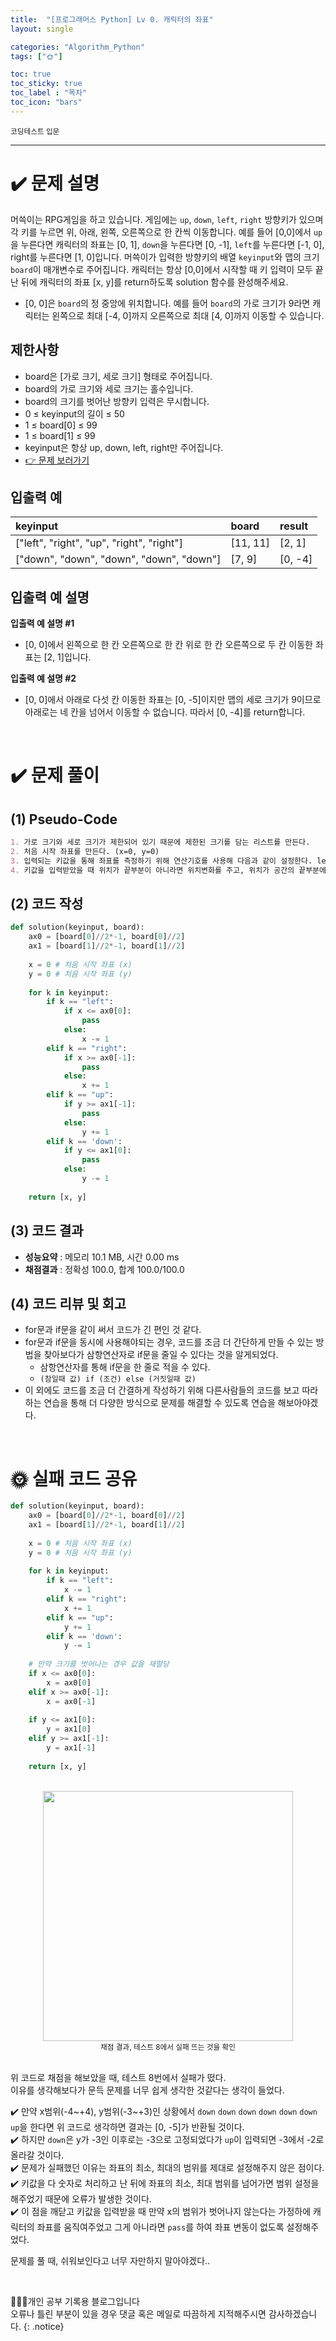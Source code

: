 ```yaml
---
title:  "[프로그래머스 Python] Lv 0. 캐릭터의 좌표"
layout: single

categories: "Algorithm_Python"
tags: ["🌞"]

toc: true
toc_sticky: true
toc_label : "목차"
toc_icon: "bars"
---
```


<small>코딩테스트 입문</small>

***

# <span class="half_HL">✔️ 문제 설명</span>
머쓱이는 RPG게임을 하고 있습니다. 게임에는 ```up```, ```down```, ```left```, ```right``` 방향키가 있으며 각 키를 누르면 위, 아래, 왼쪽, 오른쪽으로 한 칸씩 이동합니다. 예를 들어 [0,0]에서 ```up```을 누른다면 캐릭터의 좌표는 [0, 1], ```down```을 누른다면 [0, -1], ```left```를 누른다면 [-1, 0], right를 누른다면 [1, 0]입니다. 머쓱이가 입력한 방향키의 배열 ```keyinput```와 맵의 크기 ```board```이 매개변수로 주어집니다. 캐릭터는 항상 [0,0]에서 시작할 때 키 입력이 모두 끝난 뒤에 캐릭터의 좌표 [x, y]를 return하도록 solution 함수를 완성해주세요.

- [0, 0]은 ```board```의 정 중앙에 위치합니다. 예를 들어 ```board```의 가로 크기가 9라면 캐릭터는 왼쪽으로 최대 [-4, 0]까지 오른쪽으로 최대 [4, 0]까지 이동할 수 있습니다.

## 제한사항
- board은 [가로 크기, 세로 크기] 형태로 주어집니다.
- board의 가로 크기와 세로 크기는 홀수입니다.
- board의 크기를 벗어난 방향키 입력은 무시합니다.
- 0 ≤ keyinput의 길이 ≤ 50
- 1 ≤ board[0] ≤ 99
- 1 ≤ board[1] ≤ 99
- keyinput은 항상 up, down, left, right만 주어집니다.
- [👉 문제 보러가기](https://school.programmers.co.kr/learn/courses/30/lessons/120861)

## 입출력 예

|keyinput|	board|	result|
|:-------|:------|:--------|
|["left", "right", "up", "right", "right"]|	[11, 11]|	[2, 1]|
|["down", "down", "down", "down", "down"]|	[7, 9]	|[0, -4]|

## 입출력 예 설명
**입출력 예 설명 #1**
- [0, 0]에서 왼쪽으로 한 칸 오른쪽으로 한 칸 위로 한 칸 오른쪽으로 두 칸 이동한 좌표는 [2, 1]입니다.

**입출력 예 설명 #2**
- [0, 0]에서 아래로 다섯 칸 이동한 좌표는 [0, -5]이지만 맵의 세로 크기가 9이므로 아래로는 네 칸을 넘어서 이동할 수 없습니다. 따라서 [0, -4]를 return합니다.

<br>

# <span class="half_HL">✔️ 문제 풀이</span>
## (1) Pseudo-Code
```markdown
1. 가로 크기와 세로 크기가 제한되어 있기 때문에 제한된 크기를 담는 리스트를 만든다.
2. 처음 시작 좌표를 만든다. (x=0, y=0)
3. 입력되는 키값을 통해 좌표를 측정하기 위해 연산기호를 사용해 다음과 같이 설정한다. left(x-1), right(x+1), top(y+1), down(y-1)
4. 키값을 입력받았을 때 위치가 끝부분이 아니라면 위치변화를 주고, 위치가 공간의 끝부분에 있다면 Pass로 이동하지 않도록 설정한다.
```

## (2) 코드 작성
```python
def solution(keyinput, board):
    ax0 = [board[0]//2*-1, board[0]//2]
    ax1 = [board[1]//2*-1, board[1]//2]
    
    x = 0 # 처음 시작 좌표 (x)
    y = 0 # 처음 시작 좌표 (y)
    
    for k in keyinput:
        if k == "left":
            if x <= ax0[0]:
                pass
            else:
                x -= 1
        elif k == "right":
            if x >= ax0[-1]:
                pass
            else:
                x += 1
        elif k == "up":
            if y >= ax1[-1]:
                pass
            else:
                y += 1
        elif k == 'down':
            if y <= ax1[0]:
                pass
            else:
                y -= 1
    
    return [x, y]
```

## (3) 코드 결과
- **성능요약** : 메모리 10.1 MB, 시간 0.00 ms
- **채점결과** : 정확성 100.0, 합계 100.0/100.0

## (4) 코드 리뷰 및 회고
- for문과 if문을 같이 써서 코드가 긴 편인 것 같다.
- for문과 if문을 동시에 사용해야되는 경우, 코드를 조금 더 간단하게 만들 수 있는 방법을 찾아보다가 삼항연산자로 if문을 줄일 수 있다는 것을 알게되었다.
  - 삼항연산자를 통해 if문을 한 줄로 적을 수 있다.
  - ```(참일때 값) if (조건) else (거짓일때 값)```
- 이 외에도 코드를 조금 더 간결하게 작성하기 위해 다른사람들의 코드를 보고 따라하는 연습을 통해 더 다양한 방식으로 문제를 해결할 수 있도록 연습을 해보아야겠다.

<br>

# <span class="half_HL">🌞 실패 코드 공유</span>
```python
def solution(keyinput, board):
    ax0 = [board[0]//2*-1, board[0]//2]
    ax1 = [board[1]//2*-1, board[1]//2]
    
    x = 0 # 처음 시작 좌표 (x)
    y = 0 # 처음 시작 좌표 (y)
    
    for k in keyinput:
        if k == "left":
            x -= 1
        elif k == "right":
            x += 1
        elif k == "up":
            y += 1
        elif k == 'down':
            y -= 1
    
    # 만약 크기를 벗어나는 경우 값을 재할당
    if x <= ax0[0]:
        x = ax0[0]
    elif x >= ax0[-1]:
        x = ax0[-1]
    
    if y <= ax1[0]:
        y = ax1[0]
    elif y >= ax1[-1]:
        y = ax1[-1]
    
    return [x, y]
```

<br>

<div style="text-align : center;">
<img src="https://ifh.cc/g/gH69za.jpg" width="400" >
</div>
<center><small>채점 결과, 테스트 8에서 실패 뜨는 것을 확인</small></center>

<br>

위 코드로 채점을 해보았을 때, 테스트 8번에서 실패가 떴다.<br>
이유를 생각해보다가 문득 문제를 너무 쉽게 생각한 것같다는 생각이 들었다.<br>

✔️ 만약 x범위(-4~+4), y범위(-3~+3)인 상황에서 ```down``` ```down``` ```down``` ```down``` ```down``` ```down``` ```up```을 한다면 위 코드로 생각하면 결과는 [0, -5]가 반환될 것이다.
<br>✔️ 하지만 ```down```은 y가 -3인 이후로는 -3으로 고정되었다가 ```up```이 입력되면 -3에서 -2로 올라갈 것이다.
<br>✔️ 문제가 실패했던 이유는 좌표의 최소, 최대의 범위를 제대로 설정해주지 않은 점이다.
<br>✔️ 키값을 다 숫자로 처리하고 난 뒤에 좌표의 최소, 최대 범위를 넘어가면 범위 설정을 해주었기 때문에 오류가 발생한 것이다.
<br>✔️ 이 점을 깨닫고 키값을 입력받을 때 만약 x의 범위가 벗어나지 않는다는 가정하에 캐릭터의 좌표를 움직여주었고 그게 아니라면 ```pass```를 하여 좌표 변동이 없도록 설정해주었다.

문제를 풀 때, 쉬워보인다고 너무 자만하지 말아야겠다..

<br>

👩🏻‍💻개인 공부 기록용 블로그입니다
<br>오류나 틀린 부분이 있을 경우 댓글 혹은 메일로 따끔하게 지적해주시면 감사하겠습니다.
{: .notice}